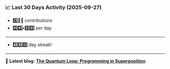 <!--START_STATS-->
### 📈 Last 30 Days Activity (2025-09-27)  
- **6️⃣🎱🎱** contributions  
- **2️⃣2️⃣•9️⃣3️⃣** per day
---
- **1️⃣1️⃣9️⃣** day streak!
---
📝 **Latest blog:** [**The Quantum Loop: Programming in Superposition**](https://andriak.com/blog/quantum-loop)
<!--END_STATS-->

